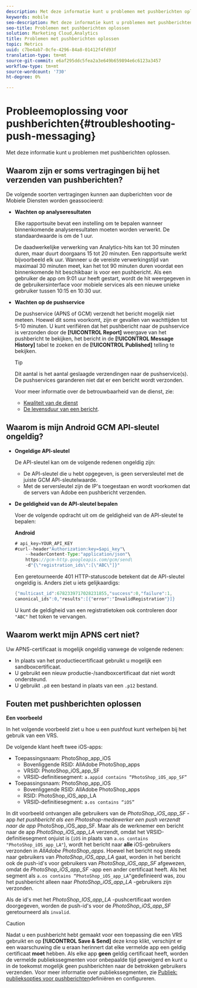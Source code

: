```yaml
---
description: Met deze informatie kunt u problemen met pushberichten oplossen.
keywords: mobile
seo-description: Met deze informatie kunt u problemen met pushberichten oplossen.
seo-title: Problemen met pushberichten oplossen
solution: Marketing Cloud,Analytics
title: Problemen met pushberichten oplossen
topic: Metrics
uuid: c7be4ab7-0cfe-4296-84a8-01412f4fd93f
translation-type: tm+mt
source-git-commit: e6af295ddc5fea2a3e649b659894e6c6123a3457
workflow-type: tm+mt
source-wordcount: '730'
ht-degree: 0%

---
```



# Probleemoplossing voor pushberichten{#troubleshooting-push-messaging}

Met deze informatie kunt u problemen met pushberichten oplossen.

## Waarom zijn er soms vertragingen bij het verzenden van pushberichten?

De volgende soorten vertragingen kunnen aan dupberichten voor de Mobiele Diensten worden geassocieerd:

* **Wachten op analyseresultaten**

   Elke rapportsuite bevat een instelling om te bepalen wanneer binnenkomende analyseresultaten moeten worden verwerkt. De standaardwaarde is om de 1 uur.

   De daadwerkelijke verwerking van Analytics-hits kan tot 30 minuten duren, maar duurt doorgaans 15 tot 20 minuten. Een rapportsuite werkt bijvoorbeeld elk uur. Wanneer u de vereiste verwerkingstijd van maximaal 30 minuten meet, kan het tot 90 minuten duren voordat een binnenkomende hit beschikbaar is voor een pushbericht. Als een gebruiker de app om 9:01 uur heeft gestart, wordt de hit weergegeven in de gebruikersinterface voor mobiele services als een nieuwe unieke gebruiker tussen 10:15 en 10:30 uur.

* **Wachten op de pushservice**

   De pushservice (APNS of GCM) verzendt het bericht mogelijk niet meteen. Hoewel dit soms voorkomt, zijn er gevallen van wachttijden tot 5-10 minuten. U kunt verifiëren dat het pushbericht naar de pushservice is verzonden door de **[!UICONTROL Report]** weergave van het pushbericht te bekijken, het bericht in de **[!UICONTROL Message History]** tabel te zoeken en de **[!UICONTROL Published]** telling te bekijken.

   >[!TIP]
   >
   >Dit aantal is het aantal geslaagde verzendingen naar de pushservice(s). De pushservices garanderen niet dat er een bericht wordt verzonden.

   Voor meer informatie over de betrouwbaarheid van de dienst, zie:

   * [Kwaliteit van de dienst](https://developer.apple.com/library/content/documentation/NetworkingInternet/Conceptual/RemoteNotificationsPG/APNSOverview.html#//apple_ref/doc/uid/TP40008194-CH8-SW5l)
   * [De levensduur van een bericht](https://developers.google.com/cloud-messaging/concept-options#lifetime).

## Waarom is mijn Android GCM API-sleutel ongeldig?

* **Ongeldige API-sleutel**

   De API-sleutel kan om de volgende redenen ongeldig zijn:

   * De API-sleutel die u hebt opgegeven, is geen serversleutel met de juiste GCM API-sleutelwaarde.
   * Met de serversleutel zijn de IP&#39;s toegestaan en wordt voorkomen dat de servers van Adobe een pushbericht verzenden.

* **De geldigheid van de API-sleutel bepalen**

   Voer de volgende opdracht uit om de geldigheid van de API-sleutel te bepalen:

   **Android**

   ```java
   # api_key=YOUR_API_KEY
   #curl--header"Authorization:key=$api_key"\
       --headerContent-Type:"application/json"\ 
       https://gcm-http.googleapis.com/gcm/send\
       -d"{\"registration_ids\":[\"ABC\"]}"
   ```

   Een geretourneerde 401 HTTP-statuscode betekent dat de API-sleutel ongeldig is. Anders ziet u iets gelijkaardigs:

   ```java
   {"multicast_id":6782339717028231855,"success":0,"failure":1,
   canonical_ids":0,"results":[{"error":"InvalidRegistration"}]}
   ```

   U kunt de geldigheid van een registratietoken ook controleren door `"ABC"` het token te vervangen.

## Waarom werkt mijn APNS cert niet?

Uw APNS-certificaat is mogelijk ongeldig vanwege de volgende redenen:

* In plaats van het productiecertificaat gebruikt u mogelijk een sandboxcertificaat.
* U gebruikt een nieuw productie-/sandboxcertificaat dat niet wordt ondersteund.
* U gebruikt `.p8` een bestand in plaats van een `.p12` bestand.

## Fouten met pushberichten oplossen

**Een voorbeeld**

In het volgende voorbeeld ziet u hoe u een pushfout kunt verhelpen bij het gebruik van een VRS.

De volgende klant heeft twee iOS-apps:

* Toepassingsnaam: PhotoShop_app_iOS
   * Bovenliggende RSID: AllAdobe PhotoShop_apps
   * VRSID: PhotoShop_iOS_app_SF
   * VRSID-definitiesegment: `a.appid contains “PhotoShop_iOS_app_SF”`
* Toepassingsnaam: PhotoShop_app_iOS
   * Bovenliggende RSID: AllAdobe PhotoShop_apps
   * RSID: PhotoShop_iOS_app_LA
   * VRSID-definitiesegment: `a.os contains “iOS”`

In dit voorbeeld ontvangen alle gebruikers van de *PhotoShop_iOS_app_SF* -app *het pushbericht als een Photoshop-medewerker een push verzendt naar de app* PhotoShop_iOS_app_SF. Maar als de werknemer een bericht naar de app *PhotoShop_iOS_app_LA* verzendt, omdat het VRSID-definitiesegment onjuist is (`iOS` in plaats van `a.os contains "PhotoShop_iOS_app_LA"`), wordt het bericht naar **alle** iOS-gebruikers verzonden in *AllAdobe PhotoShop_apps*. Hoewel het bericht nog steeds naar gebruikers van *PhotoShop_iOS_app_LA* gaat, worden in het bericht ook de push-id&#39;s voor gebruikers van *PhotoShop_iOS_app_SF* afgewezen, omdat de *PhotoShop_iOS_app_SF* -app een ander certificaat heeft. Als het segment als `a.os contains “PhotoShop_iOS_app_LA”`gedefinieerd was, zou het pushbericht alleen naar *PhotoShop_iOS_app_LA* -gebruikers zijn verzonden.

Als de id&#39;s met het *PhotoShop_IOS_app_LA* -pushcertificaat worden doorgegeven, worden de push-id&#39;s voor de *PhotoShop_iOS_app_SF* geretourneerd als `invalid`.

>[!CAUTION]
>
>Nadat u een pushbericht hebt gemaakt voor een toepassing die een VRS gebruikt en op **[!UICONTROL Save & Send]** deze knop klikt, verschijnt er een waarschuwing die u eraan herinnert dat elke vermelde app een geldig certificaat **moet** hebben. Als elke app **geen** geldig certificaat heeft, worden de vermelde publiekssegmenten voor onbepaalde tijd geweigerd en kunt u in de toekomst mogelijk geen pushberichten naar de betrokken gebruikers verzenden. Voor meer informatie over publiekssegmenten, zie [Publiek: publieksopties voor pushberichten](/help/using/in-app-messaging/t-create-push-message/c-audience-push-message.md)definiëren en configureren.
